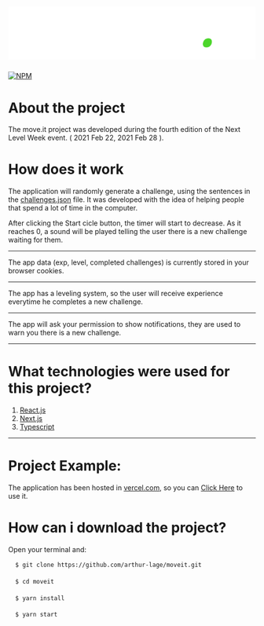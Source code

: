 <h1 align=center><img src="https://github.com/arthur-lage/moveit/blob/main/assets/logo.svg" /></h1>

[![NPM](https://img.shields.io/npm/l/react)](https://github.com/arthur-lage/moveit/blob/main/LICENSE)

# About the project

The move.it project was developed during the fourth edition of the Next Level Week event. ( 2021 Feb 22, 2021 Feb 28 ).

# How does it work

The application will randomly generate a challenge, using the sentences in the [challenges.json](https://github.com/arthur-lage/moveit/blob/main/challenges.json) file.
It was developed with the idea of helping people that spend a lot of time in the computer. 

After clicking the Start cicle button, the timer will start to decrease. As it reaches 0, a sound will be played telling the user there is a new challenge waiting for them.

---

The app data (exp, level, completed challenges) is currently stored in your browser cookies.

---

The app has a leveling system, so the user will receive experience everytime he completes a new challenge.

---

The app will ask your permission to show notifications, they are used to warn you there is a new challenge.

---

# What technologies were used for this project?

1. [React.js](https://reactjs.org)
2. [Next.js](https://nextjs.org)
3. [Typescript](https://www.typescriptlang.org)

---

# Project Example:

The application has been hosted in [vercel.com](vercel.com), so you can [Click Here](https://moveit-hrnepn47a-arthur-lage.vercel.app) to use it.

# How can i download the project?

Open your terminal and:

```bash
  $ git clone https://github.com/arthur-lage/moveit.git
  
  $ cd moveit
  
  $ yarn install
  
  $ yarn start
```
